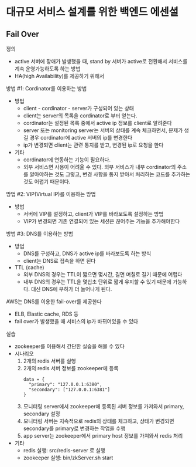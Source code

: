 # 대규모 서비스 설계를 위한 백엔드 에센셜
## Fail Over
정의
- active 서버에 장애가 발생했을 때, stand by 서버가 active로 전환해서 서비스를 계속 운영가능하도록 하는 방법
- HA(high Availability)를 제공하기 위해서

방법 #1: Cordinator를 이용하는 방법
- 방법
   - client - cordinator - server가 구성되어 있는 상태
   - client는 server의 목록을 cordinator로 부터 얻는다.
   - cordinator는 설정된 목록 중에서 active ip 정보를 client로 알려준다
   - server 또는 monitoring server는 서버의 상태를 계속 체크하면서, 문제가 생길 경우 cordinator에 active 서버의 ip를 변경한다
   - ip가 변경되면 client는 관련 통지를 받고, 변경된 ip로 요청을 한다
- 기타
   - cordinator에 연동하는 기능이 필요하다. 
   - 외부 서비스면 사용이 어려울 수 있다. 외부 서비스가 내부 cordinator의 주소를 알아야하는 것도 그렇고, 변경 사항을 통지 받아서 처리하는 코드를 추가하는 것도 어렵기 때문이다. 


방법 #2: VIP(Virtual IP)를 이용하는 방법
- 방법
   - 서버에 VIP를 설정하고, client가 VIP를 바라보도록 설정하는 방법
   - VIP가 변경되면 기존 연결되어 있는 세션은 끊어주는 기능을 추가해야한다

방법 #3: DNS를 이용하는 방법
- 방법
   - DNS를 구성하고, DNS가 active ip를 바라보도록 하는 방식
   - client는 DNS로 접속을 하면 된다
- TTL (cache)
   - 외부 DNS의 경우는 TTL이 짧으면 몇시간, 길면 며칠로 길기 때문에 어렵다
   - 내부 DNS의 경우는 TTL을 몇십초 단위로 짧게 유지할 수 있기 때문에 가능하다. 대신 DNS에 부하가 더 늘어나게 된다. 

AWS는 DNS를 이용한 fail-over를 제공한다
   - ELB, Elastic cache, RDS 등
   - fail over가 발생했을 때 서비스의 ip가 바뀌어있을 수 있다

실습
- zookeeper를 이용해서 간단한 실습을 해볼 수 있다
- 시나리오
   1. 2개의 redis 서버를 실행
   2. 2개의 redis 서버 정보를 zookeeper에 등록
      ```
      data = {
        "primary": "127.0.0.1:6380",
        "secondary": ["127.0.0.1:6381"]
      }
      ```
   3. 모니터링 server에서 zookeeper에 등록된 서버 정보를 가져와서 primary, secondary 설정
   4. 모니터링 서버는 지속적으로 redis의 상태를 체크하고, 상태가 변경되면 secondary를 primary로 변경하는 작업을 수행
   5. app server는 zookeeper에서 primary host 정보를 가져와서 redis 처리
- 기타
   - redis 실행: src/redis-server 로 실행
   - zookeeper 실행: bin/zkServer.sh start
   